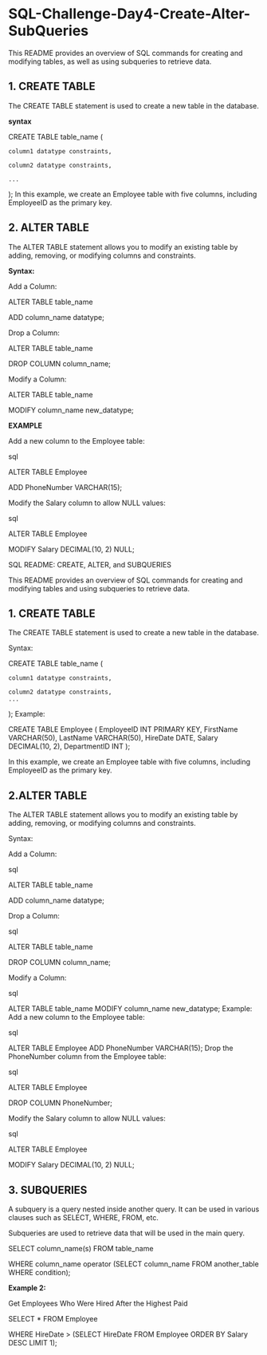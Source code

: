 # SQL-Challenge-Day4-Create-Alter-SubQueries

This README provides an overview of SQL commands for creating and modifying tables, as well as using subqueries to retrieve data.

## 1. CREATE TABLE

The CREATE TABLE statement is used to create a new table in the database.

**syntax**

CREATE TABLE table_name (

    column1 datatype constraints,
    
    column2 datatype constraints,
    
    ...
    
);
In this example, we create an Employee table with five columns, including EmployeeID as the primary key.

## 2. ALTER TABLE

The ALTER TABLE statement allows you to modify an existing table by adding, removing, or modifying columns and constraints.

**Syntax:**

Add a Column:

ALTER TABLE table_name

ADD column_name datatype;

Drop a Column:

ALTER TABLE table_name

DROP COLUMN column_name;

Modify a Column:

ALTER TABLE table_name

MODIFY column_name new_datatype;

**EXAMPLE**

Add a new column to the Employee table:

sql

ALTER TABLE Employee

ADD PhoneNumber VARCHAR(15);

Modify the Salary column to allow NULL values:

sql

ALTER TABLE Employee

MODIFY Salary DECIMAL(10, 2) NULL;


SQL README: CREATE, ALTER, and SUBQUERIES

This README provides an overview of SQL commands for creating and modifying tables and using subqueries to retrieve data.

## 1. CREATE TABLE
   
The CREATE TABLE statement is used to create a new table in the database.

Syntax:

CREATE TABLE table_name (

    column1 datatype constraints,
    
    column2 datatype constraints,
    ...
);
Example:

CREATE TABLE Employee (
    EmployeeID INT PRIMARY KEY,
    FirstName VARCHAR(50),
    LastName VARCHAR(50),
    HireDate DATE,
    Salary DECIMAL(10, 2),
    DepartmentID INT
);

In this example, we create an Employee table with five columns, including EmployeeID as the primary key.

## 2.ALTER TABLE
   
The ALTER TABLE statement allows you to modify an existing table by adding, removing, or modifying columns and constraints.

Syntax:

Add a Column:

sql

ALTER TABLE table_name

ADD column_name datatype;

Drop a Column:

sql

ALTER TABLE table_name

DROP COLUMN column_name;

Modify a Column:

sql

ALTER TABLE table_name
MODIFY column_name new_datatype;
Example:
Add a new column to the Employee table:

sql

ALTER TABLE Employee
ADD PhoneNumber VARCHAR(15);
Drop the PhoneNumber column from the Employee table:

sql

ALTER TABLE Employee

DROP COLUMN PhoneNumber;

Modify the Salary column to allow NULL values:

sql

ALTER TABLE Employee

MODIFY Salary DECIMAL(10, 2) NULL;

## 3. SUBQUERIES
A subquery is a query nested inside another query. It can be used in various clauses such as SELECT, WHERE, FROM, etc.

Subqueries are used to retrieve data that will be used in the main query.

SELECT column_name(s) FROM table_name

WHERE column_name operator (SELECT column_name FROM another_table WHERE condition);

**Example 2:**

Get Employees Who Were Hired After the Highest Paid

SELECT * FROM Employee

WHERE HireDate > (SELECT HireDate FROM Employee ORDER BY Salary DESC LIMIT 1);





